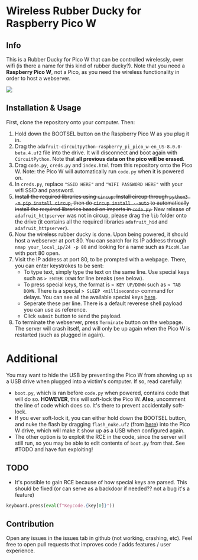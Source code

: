 # Wireless Rubber Ducky for Raspberry Pico W

## Info

This is a Rubber Ducky for Pico W that can be controlled wirelessly, over wifi (is there a name for this kind of rubber ducky?). Note that you need a **Raspberry Pico W**, not a Pico, as you need the wireless functionality in order to host a webserver.

![](https://i.imgur.com/ecBBiUv.png)

## Installation & Usage
First, clone the repository onto your computer. Then:
1. Hold down the BOOTSEL button on the Raspberry Pico W as you plug it in.
2. Drag the `adafruit-circuitpython-raspberry_pi_pico_w-en_US-8.0.0-beta.4.uf2` file into the drive. It will disconnect and boot again with `CircuitPython`. Note that **all previous data on the pico will be erased**.
3. Drag `code.py`, `creds.py` and `index.html` from this repository onto the Pico W. Note: the Pico W will automatically run `code.py` when it is powered on.
4. In `creds.py`, replace `"SSID HERE"` and `"WIFI PASSWORD HERE"` with your wifi SSID and password.
5. ~~Install the required libraries using `circup`. Install circup through `pythom3 -m pip install circup`, then do `circup install --auto` to automatically install the required libraries based on imports in `code.py`.~~ New release of `adafruit_httpserver` was not in circup, please drag the `lib` folder onto the drive (it contains all the required libraries `adafruit_hid` and `adafruit_httpserver`).
6. Now the wireless rubber ducky is done. Upon being powered, it should host a webserver at port 80. You can search for its IP address through `nmap your_local_ip/24 -p 80` and looking for a name such as `PicoW.lan` with port 80 open.
7. Visit the IP address at port 80, to be prompted with a webpage. There, you can enter keystrokes to be sent:
    - To type text, simply type the text on the same line. Use special keys such as `> ENTER DOWN` for line breaks (see below).
    - To press special keys, the format is `> KEY UP/DOWN` such as `> TAB DOWN`. There is a special `> SLEEP <milliseconds>` command for delays. You can see all the available special keys [here](https://docs.circuitpython.org/projects/hid/en/latest/_modules/adafruit_hid/keycode.html).
    - Seperate these per line. There is a default reverese shell payload you can use as reference.
    - Click `submit` button to send the payload.
8. To terminate the webserver, press `Terminate` button on the webpage. The server will crash itself, and will only be up again when the Pico W is restarted (such as plugged in again).

# Additional

You may want to hide the USB by preventing the Pico W from showing up as a USB drive when plugged into a victim's computer. If so, read carefully:
- `boot.py`, which is ran before `code.py` when powered, contains code that will do so. **HOWEVER**, this will soft-lock the Pico W. **Also**, uncomment the line of code which does so. It's there to prevent accidentally soft-lock.
- If you ever soft-lock it, you can either hold down the BOOTSEL button, and nuke the flash by dragging `flash_nuke.uf2` (from [here](https://learn.adafruit.com/getting-started-with-raspberry-pi-pico-circuitpython/circuitpython)) into the Pico W drive, which will make it show up as a USB when configured again.
- The other option is to exploit the RCE in the code, since the server will still run, so you may be able to edit contents of `boot.py` from that. See #TODO and have fun exploiting!

## TODO

- It's possible to gain RCE because of how special keys are parsed. This should be fixed (or can serve as a backdoor if needed?? not a bug it's a feature)
```py
keyboard.press(eval(f"Keycode.{key[0]}"))
```

## Contribution

Open any issues in the issues tab in github (not working, crashing, etc).
Feel free to open pull requests that improves code / adds features / user experience.